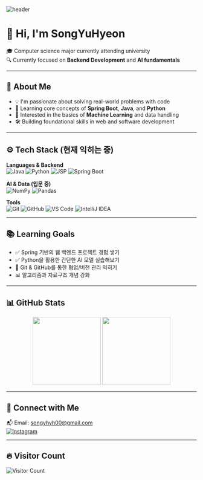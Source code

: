 <!-- 헤더 이미지 -->
![header](https://capsule-render.vercel.app/api?type=waving&color=gradient&height=200&section=header&text=Welcome!&fontSize=50)

# 👋 Hi, I'm **SongYuHyeon**  
🎓 Computer science major currently attending university  
🔍 Currently focused on **Backend Development** and **AI fundamentals**

---

## 🧠 About Me
- 💡 I'm passionate about solving real-world problems with code  
- 🌱 Learning core concepts of **Spring Boot**, **Java**, and **Python**  
- 🤖 Interested in the basics of **Machine Learning** and data handling  
- 🛠 Building foundational skills in web and software development  

---

## ⚙️ Tech Stack (현재 익히는 중)

**Languages & Backend**  
![Java](https://img.shields.io/badge/Java-007396?style=flat-square&logo=Java&logoColor=white)
![Python](https://img.shields.io/badge/Python-3776AB?style=flat-square&logo=Python&logoColor=white)
![JSP](https://img.shields.io/badge/JSP-007396?style=flat-square&logo=java&logoColor=white)
![Spring Boot](https://img.shields.io/badge/SpringBoot-6DB33F?style=flat-square&logo=Spring-Boot&logoColor=white)

**AI & Data (입문 중)**  
![NumPy](https://img.shields.io/badge/Numpy-013243?style=flat-square&logo=numpy&logoColor=white)
![Pandas](https://img.shields.io/badge/Pandas-150458?style=flat-square&logo=pandas&logoColor=white)

**Tools**  
![Git](https://img.shields.io/badge/Git-F05032?style=flat-square&logo=Git&logoColor=white)
![GitHub](https://img.shields.io/badge/GitHub-181717?style=flat-square&logo=GitHub&logoColor=white)
![VS Code](https://img.shields.io/badge/VS%20Code-007ACC?style=flat-square&logo=VisualStudioCode&logoColor=white)
![IntelliJ IDEA](https://img.shields.io/badge/IntelliJ-000000?style=flat-square&logo=IntelliJ-IDEA&logoColor=white)

---

## 📚 Learning Goals

- ✅ Spring 기반의 웹 백엔드 프로젝트 경험 쌓기  
- ✅ Python을 활용한 간단한 AI 모델 실습해보기  
- 🔄 Git & GitHub를 통한 협업/버전 관리 익히기  
- 📊 알고리즘과 자료구조 개념 강화  

---

## 📊 GitHub Stats

<p align="center">
  <img src="https://github-readme-stats.vercel.app/api?username=songyh00&show_icons=true&theme=radical" height="180px"/>
  <img src="https://github-readme-stats.vercel.app/api/top-langs/?username=songyh00&layout=compact&theme=radical" height="180px"/>
</p>

---

## 🔗 Connect with Me 
📬 Email: songyhyh00@gmail.com  <br>
[![Instagram](https://img.shields.io/badge/Instagram-E4405F?style=flat-square&logo=Instagram&logoColor=white)](https://www.instagram.com/yh_s00/) 

---

## 🔥 Visitor Count  
![Visitor Count](https://komarev.com/ghpvc/?username=songyh00&color=brightgreen)
